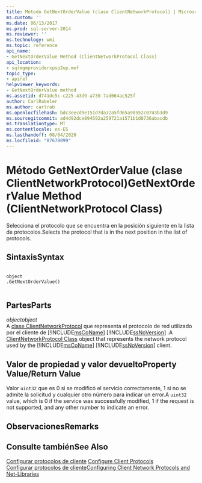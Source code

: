 ```yaml
---
title: Método GetNextOrderValue (clase ClientNetworkProtocol) | Microsoft Docs
ms.custom: ''
ms.date: 06/13/2017
ms.prod: sql-server-2014
ms.reviewer: ''
ms.technology: wmi
ms.topic: reference
api_name:
- GetNextOrderValue Method (ClientNetworkProtocol Class)
api_location:
- sqlmgmproviderxpsp2up.mof
topic_type:
- apiref
helpviewer_keywords:
- GetNextOrderValue method
ms.assetid: d741dc5c-c225-43d9-a730-7ad664ac525f
author: CarlRabeler
ms.author: carlrab
ms.openlocfilehash: bdc3eecd9e151d7da32a5fd65a90552c0743b3d9
ms.sourcegitcommit: ad4d92dce894592a259721a1571b1d8736abacdb
ms.translationtype: MT
ms.contentlocale: es-ES
ms.lasthandoff: 08/04/2020
ms.locfileid: "87678099"
---
```

# <a name="getnextordervalue-method-clientnetworkprotocol-class"></a><span data-ttu-id="be9a2-102">Método GetNextOrderValue (clase ClientNetworkProtocol)</span><span class="sxs-lookup"><span data-stu-id="be9a2-102">GetNextOrderValue Method (ClientNetworkProtocol Class)</span></span>
  <span data-ttu-id="be9a2-103">Selecciona el protocolo que se encuentra en la posición siguiente en la lista de protocolos.</span><span class="sxs-lookup"><span data-stu-id="be9a2-103">Selects the protocol that is in the next position in the list of protocols.</span></span>  
  
## <a name="syntax"></a><span data-ttu-id="be9a2-104">Sintaxis</span><span class="sxs-lookup"><span data-stu-id="be9a2-104">Syntax</span></span>  
  
```  
  
object  
.GetNextOrderValue()  
  
```  
  
## <a name="parts"></a><span data-ttu-id="be9a2-105">Partes</span><span class="sxs-lookup"><span data-stu-id="be9a2-105">Parts</span></span>  
 <span data-ttu-id="be9a2-106">*object*</span><span class="sxs-lookup"><span data-stu-id="be9a2-106">*object*</span></span>  
 <span data-ttu-id="be9a2-107">A [clase ClientNetworkProtocol](clientnetworkprotocol-class.md) que representa el protocolo de red utilizado por el cliente de [!INCLUDE[msCoName](../../../includes/msconame-md.md)] [!INCLUDE[ssNoVersion](../../../includes/ssnoversion-md.md)] .</span><span class="sxs-lookup"><span data-stu-id="be9a2-107">A [ClientNetworkProtocol Class](clientnetworkprotocol-class.md) object that represents the network protocol used by the [!INCLUDE[msCoName](../../../includes/msconame-md.md)] [!INCLUDE[ssNoVersion](../../../includes/ssnoversion-md.md)] client.</span></span>  
  
## <a name="property-valuereturn-value"></a><span data-ttu-id="be9a2-108">Valor de propiedad y valor devuelto</span><span class="sxs-lookup"><span data-stu-id="be9a2-108">Property Value/Return Value</span></span>  
 <span data-ttu-id="be9a2-109">Valor `uint32` que es 0 si se modificó el servicio correctamente, 1 si no se admite la solicitud y cualquier otro número para indicar un error.</span><span class="sxs-lookup"><span data-stu-id="be9a2-109">A `uint32` value, which is 0 if the service was successfully modified, 1 if the request is not supported, and any other number to indicate an error.</span></span>  
  
## <a name="remarks"></a><span data-ttu-id="be9a2-110">Observaciones</span><span class="sxs-lookup"><span data-stu-id="be9a2-110">Remarks</span></span>  
  
## <a name="see-also"></a><span data-ttu-id="be9a2-111">Consulte también</span><span class="sxs-lookup"><span data-stu-id="be9a2-111">See Also</span></span>  
 <span data-ttu-id="be9a2-112">[Configurar protocolos de cliente](https://technet.microsoft.com/library/ms181035.aspx) </span><span class="sxs-lookup"><span data-stu-id="be9a2-112">[Configure Client Protocols](https://technet.microsoft.com/library/ms181035.aspx) </span></span>  
 [<span data-ttu-id="be9a2-113">Configurar protocolos de cliente</span><span class="sxs-lookup"><span data-stu-id="be9a2-113">Configuring Client Network Protocols and Net-Libraries</span></span>](https://technet.microsoft.com/library/ms181035.aspx)  
  
  
